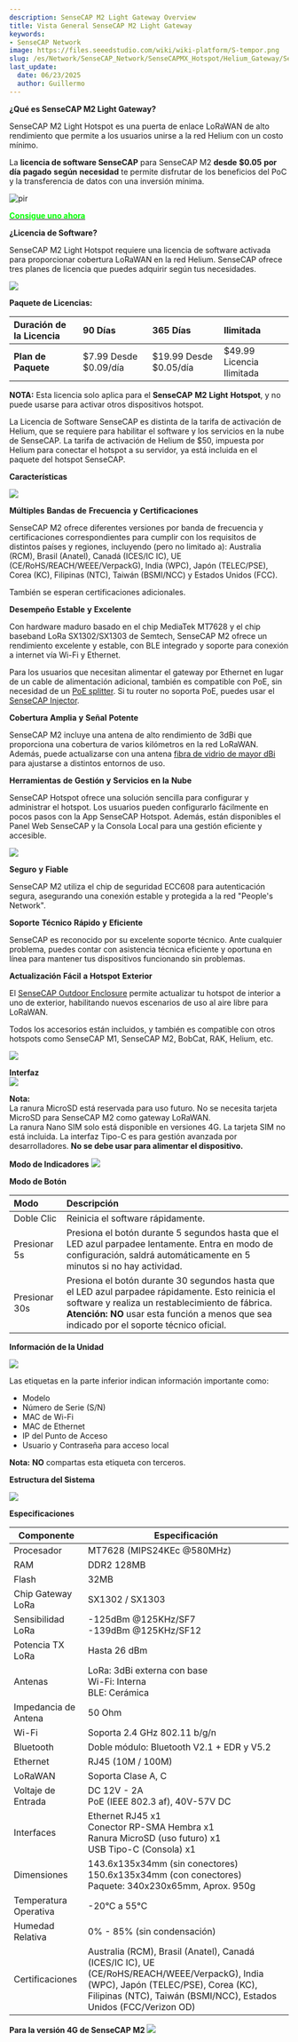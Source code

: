 ```yaml
---
description: SenseCAP M2 Light Gateway Overview
title: Vista General SenseCAP M2 Light Gateway
keywords:
- SenseCAP Network
image: https://files.seeedstudio.com/wiki/wiki-platform/S-tempor.png
slug: /es/Network/SenseCAP_Network/SenseCAPMX_Hotspot/Helium_Gateway/SenseCAP_M2_Light/Overview
last_update:
  date: 06/23/2025
  author: Guillermo
---
```


**¿Qué es SenseCAP M2 Light Gateway?**

SenseCAP M2 Light Hotspot es una puerta de enlace LoRaWAN de alto rendimiento que permite a los usuarios unirse a la red Helium con un costo mínimo.

La **licencia de software SenseCAP** para SenseCAP M2 **desde** **\$0.05** **por** **día** **pagado** **según** **necesidad** te permite disfrutar de los beneficios del PoC y la transferencia de datos con una inversión mínima.

<p style={{textAlign: 'center'}}><img src="https://media-cdn.seeedstudio.com/media/catalog/product/cache/bb49d3ec4ee05b6f018e93f896b8a25d/1/-/1-sensecap-m2-light-hotspot-software-license--first_1_.jpg" alt="pir" width={600} height="auto" /></p>


<div class="get_one_now_container" style={{textAlign: 'center'}}>
    <a class="get_one_now_item" href="https://www.seeedstudio.com/SenseCAP-M2-Light-Hotspot-and-Software-License.html">
            <strong><span><font color={'FFFFFF'} size={"4"}> Consigue uno ahora </font></span></strong>
    </a>
</div>

**¿Licencia de Software?**

SenseCAP M2 Light Hotspot requiere una licencia de software activada para proporcionar cobertura LoRaWAN en la red Helium. SenseCAP ofrece tres planes de licencia que puedes adquirir según tus necesidades.


![](https://files.seeedstudio.com/wiki/SenseCAP/LoRaWAN_Gateway/image2.png)

**Paquete de Licencias:**

|**Duración** **de** **la** **Licencia**|90 Días|365 Días|Ilimitada|
| :- | :- | :- | :- |
|**Plan** **de** **Paquete**|\$7.99             Desde \$0.09/día|\$19.99            Desde \$0.05/día|\$49.99          Licencia Ilimitada|

**NOTA:** Esta licencia solo aplica para el **SenseCAP** **M2** **Light** **Hotspot**, y no puede usarse para activar otros dispositivos hotspot.

La Licencia de Software SenseCAP es distinta de la tarifa de activación de Helium, que se requiere para habilitar el software y los servicios en la nube de SenseCAP. La tarifa de activación de Helium de \$50, impuesta por Helium para conectar el hotspot a su servidor, ya está incluida en el paquete del hotspot SenseCAP.

**Características**

![](https://files.seeedstudio.com/wiki/SenseCAP/LoRaWAN_Gateway/image3.png)

**Múltiples** **Bandas** **de** **Frecuencia** **y** **Certificaciones**

SenseCAP M2 ofrece diferentes versiones por banda de frecuencia y certificaciones correspondientes para cumplir con los requisitos de distintos países y regiones, incluyendo (pero no limitado a): Australia (RCM), Brasil (Anatel), Canadá (ICES/IC IC), UE (CE/RoHS/REACH/WEEE/VerpackG), India (WPC), Japón (TELEC/PSE), Corea (KC), Filipinas (NTC), Taiwán (BSMI/NCC) y Estados Unidos (FCC).

También se esperan certificaciones adicionales.

**Desempeño** **Estable** **y** **Excelente**

Con hardware maduro basado en el chip MediaTek MT7628 y el chip baseband LoRa SX1302/SX1303 de Semtech, SenseCAP M2 ofrece un rendimiento excelente y estable, con BLE integrado y soporte para conexión a internet vía Wi-Fi y Ethernet.

Para los usuarios que necesitan alimentar el gateway por Ethernet en lugar de un cable de alimentación adicional, también es compatible con PoE, sin necesidad de un [PoE splitter](https://www.seeedstudio.com/PoE-Splitter-DC-Jack-12V-p-5427.html). Si tu router no soporta PoE, puedes usar el [SenseCAP Injector](https://www.seeedstudio.com/SenseCAP-PoE-Injector-48V-US-p-5462.html).

**Cobertura** **Amplia** **y** **Señal** **Potente**

SenseCAP M2 incluye una antena de alto rendimiento de 3dBi que proporciona una cobertura de varios kilómetros en la red LoRaWAN. Además, puede actualizarse con una antena [fibra de vidrio de mayor dBi](https://www.seeedstudio.com/catalogsearch/result/?q=fiberglass%20antenna) para ajustarse a distintos entornos de uso.

**Herramientas** **de** **Gestión** **y** **Servicios** **en** **la** **Nube**

SenseCAP Hotspot ofrece una solución sencilla para configurar y administrar el hotspot. Los usuarios pueden configurarlo fácilmente en pocos pasos con la App SenseCAP Hotspot. Además, están disponibles el Panel Web SenseCAP y la Consola Local para una gestión eficiente y accesible.

![](https://files.seeedstudio.com/wiki/SenseCAP/LoRaWAN_Gateway/image4.png)

**Seguro** **y** **Fiable**

SenseCAP M2 utiliza el chip de seguridad ECC608 para autenticación segura, asegurando una conexión estable y protegida a la red "People's Network".

**Soporte** **Técnico** **Rápido** **y** **Eficiente**

SenseCAP es reconocido por su excelente soporte técnico. Ante cualquier problema, puedes contar con asistencia técnica eficiente y oportuna en línea para mantener tus dispositivos funcionando sin problemas.

**Actualización** **Fácil** **a** **Hotspot** **Exterior**

El [SenseCAP Outdoor Enclosure](https://www.seeedstudio.com/SenseCAP-Outdoor-Enclosure-p-5353.html) permite actualizar tu hotspot de interior a uno de exterior, habilitando nuevos escenarios de uso al aire libre para LoRaWAN.

Todos los accesorios están incluidos, y también es compatible con otros hotspots como SenseCAP M1, SenseCAP M2, BobCat, RAK, Helium, etc.

![](https://files.seeedstudio.com/wiki/SenseCAP/LoRaWAN_Gateway/image5.png)

**Interfaz**                                                                                                                                            
![](https://files.seeedstudio.com/wiki/SenseCAP/LoRaWAN_Gateway/image7.png)

**Nota:**  
La ranura MicroSD está reservada para uso futuro. No se necesita tarjeta MicroSD para SenseCAP M2 como gateway LoRaWAN.  
La ranura Nano SIM solo está disponible en versiones 4G. La tarjeta SIM no está incluida. La interfaz Tipo-C es para gestión avanzada por desarrolladores. **No se debe usar para alimentar el dispositivo.**

**Modo de Indicadores**
![](https://files.seeedstudio.com/wiki/SenseCAP/LoRaWAN_Gateway/image9.png)

**Modo de Botón**

|**Modo**|**Descripción**|
| :- | :- |
|Doble Clic|Reinicia el software rápidamente.|
|Presionar 5s|Presiona el botón durante 5 segundos hasta que el LED azul parpadee lentamente. Entra en modo de configuración, saldrá automáticamente en 5 minutos si no hay actividad.|
|Presionar 30s|Presiona el botón durante 30 segundos hasta que el LED azul parpadee rápidamente. Esto reinicia el software y realiza un restablecimiento de fábrica.<br />**Atención:** **NO** usar esta función a menos que sea indicado por el soporte técnico oficial.|

**Información de la Unidad**

![](https://files.seeedstudio.com/wiki/SenseCAP/LoRaWAN_Gateway/image10.png)

Las etiquetas en la parte inferior indican información importante como:

- Modelo  
- Número de Serie (S/N)  
- MAC de Wi-Fi  
- MAC de Ethernet  
- IP del Punto de Acceso  
- Usuario y Contraseña para acceso local  

**Nota:** **NO** compartas esta etiqueta con terceros.

**Estructura del Sistema**

![](https://files.seeedstudio.com/wiki/SenseCAP/LoRaWAN_Gateway/image11.jpg)

**Especificaciones**

| Componente | Especificación |
| --- | --- |
| Procesador | MT7628 (MIPS24KEc @580MHz) |
| RAM | DDR2 128MB |
| Flash | 32MB |
| Chip Gateway LoRa | SX1302 / SX1303 |
| Sensibilidad LoRa | -125dBm @125KHz/SF7<br />-139dBm @125KHz/SF12 |
| Potencia TX LoRa | Hasta 26 dBm |
| Antenas | LoRa: 3dBi externa con base<br />Wi-Fi: Interna<br />BLE: Cerámica |
| Impedancia de Antena | 50 Ohm |
| Wi-Fi | Soporta 2.4 GHz 802.11 b/g/n |
| Bluetooth | Doble módulo: Bluetooth V2.1 + EDR y V5.2 |
| Ethernet | RJ45 (10M / 100M) |
| LoRaWAN | Soporta Clase A, C |
| Voltaje de Entrada | DC 12V - 2A<br />PoE (IEEE 802.3 af), 40V-57V DC |
| Interfaces | Ethernet RJ45 x1<br />Conector RP-SMA Hembra x1<br />Ranura MicroSD (uso futuro) x1<br />USB Tipo-C (Consola) x1 |
| Dimensiones | 143.6x135x34mm (sin conectores)<br />150.6x135x34mm (con conectores)<br />Paquete: 340x230x65mm, Aprox. 950g |
| Temperatura Operativa | -20°C a 55°C |
| Humedad Relativa | 0% - 85% (sin condensación) |
| Certificaciones | Australia (RCM), Brasil (Anatel), Canadá (ICES/IC IC), UE (CE/RoHS/REACH/WEEE/VerpackG), India (WPC), Japón (TELEC/PSE), Corea (KC), Filipinas (NTC), Taiwán (BSMI/NCC), Estados Unidos (FCC/Verizon OD) |


**Para la versión 4G de SenseCAP M2**
![](https://files.seeedstudio.com/wiki/SenseCAP/LoRaWAN_Gateway/image12.png)
